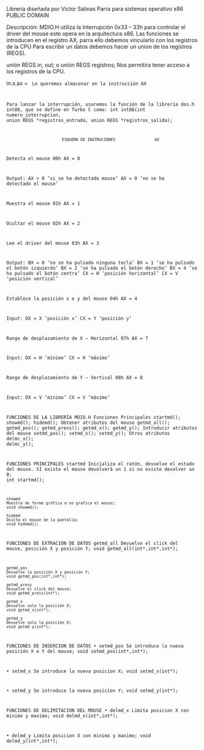 Libreria diseñada por Victor Salinas Parra para sistemas operativo x86
PUBLIC DOMAIN


Descripción: MDIO.H utiliza la Interrupción 0x33 – 33h para controlar el driver del mouse este opera en la arquitectura x86.
Las funciones se introducen en el registro AX, parra ello debemos vincularlo con los registros de la CPU
Para escribir un datos debemos hacer un union de los registros (REGS).


unión REGS in, out;	 o	unión REGS registros;	Nos permitira tener acceso a los registros de la CPU.

in.x.ax = <code>		Lo queremos almacenar en la instrucción AX

Para lanzar la interrupción, usaremos la función de la librería dos.h int86, que se define en Turbo C como:
int int86(int numero_interrupcion, union REGS *registros_entrada, union REGS *registros_salida);


							ESQUEMA DE INSTRUCIONES 				AX


Detecta el mouse
00h				AX = 0		

Output: 	AX > 0 ‘si se ha detectado mouse’
		AX = 0 ‘no se ha detectado el mouse’


Muestra el mouse
01h				AX = 1


Ocultar el mouse
02h				AX = 2


Lee el driver del mouse
03h				AX = 3

Output:
	BX = 0 ‘no se ha pulsado ninguna tecla’
	BX = 1 ‘se ha pulsado el botón izquierdo’
	BX = 2 ‘se ha pulsado el botón derecho’
	BX = 4 ‘se ha pulsado el botón centra’
        CX = H ‘posición horizontal’
	CX = V ‘posición vertical’


Establece la posición x e y del mouse
04h				AX = 4

Input:
	DX = X ‘posición x’
	CX = Y ‘posición y’


Rango de desplazamiento de X – Horizontal
07h				 AX = 7

Input:
	DX = H ‘mínimo’ 
	CX = H ‘máximo’
	
	
Rango de desplazamiento de Y – Vertical
08h				 AX = 8

Input:
	DX = V ‘mínimo’
	CX = V ‘máximo’



FUNCIONES DE LA LIBRERÍA MDIO.H
	Funciones Principales
		startmd();
		showmd();
		hidemd();
	Obtener atributos del mouse
		getmd_all();
		getmd_pos();
		getmd_press();
		getmd_x();
		getmd_y();
	Introducir atributos del mouse
		setmd_pos();
		setmd_x();
		setmd_y();
	Otros atributos
		delmc_x();
		delmc_y();


FUNCIONES PRINCIPALES
	startmd
	Inicializa el ratón, devuelve el estado del mouse.
	SI existe el mouse devolverá un 1 si no existe devolver un 0;
	int startmd();

	showmd
	Muestra de forma gráfica o no grafica el mouse;
	void showmd();

	hidemd
	Oculta el mouse de la pantalla;
	void hidemd();


FUNCIONES DE EXTRACION DE DATOS
	getmd_all
	Devuelve el click del mouse, posición X y posición Y;
	void getmd_all(int*,int*,int*);

	getmd_pos
	Devuelve la posición X y posición Y;
	void getmd_pos(int*,int*);

	getmd_press
	Devuelve el click del mouse;
	void getmd_press(int*);

	getmd_x
	Devuelve solo la posición X;
	void getmd_x(int*);

	getmd_y
	Devuelve solo la posición X;
	void getmd_y(int*);


FUNCIONES DE INSERCION DE DATOS
•	setmd_pos
	Se introduce la nueva posición X e Y del mouse;
	void setmd_pos(int*,int*);

•	setmd_x
	Se introduce la nueva posicion X;
	void setmd_x(int*);

•	setmd_y
	Se introduce la nueva posicion Y;
	void setmd_y(int*);


FUNCIONES DE DELIMITACION DEL MOUSE
•	delmd_x
	Limita posicion X con minimo y maximo;
	void delmd_x(int*,int*);

•	delmd_y
	Limita posicion X con minimo y maximo;
	void delmd_y(int*,int*);
